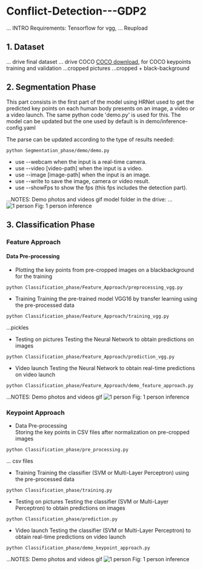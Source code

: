 # Conflict-Detection---GDP2

... INTRO
Requirements: Tensorflow for vgg, ...
Reupload

## 1. Dataset
... drive final dataset
... drive COCO
[COCO download](http://cocodataset.org/#download), for COCO keypoints training and validation
...cropped pictures
...cropped + black-background

## 2. Segmentation Phase
This part consists in the first part of the model using HRNet used to get the predicted key points on each human body presents on an image, a video or a video launch. 
The same python code 'demo.py' is used for this. The model can be updated but the one used by default is in demo/inference-config.yaml

The parse can be updated according to the type of results needed:

```
python Segmentation_phase/demo/demo.py
```
- use --webcam when the input is a real-time camera.
- use --video [video-path] when the input is a video.
- use --image [image-path] when the input is an image.
- use --write to save the image, camera or video result.
- use --showFps to show the fps (this fps includes the detection part).

...NOTES: Demo photos and videos gif
model folder in the drive: ...
![1 person](inference_1.jpg)
Fig: 1 person inference

## 3. Classification Phase
### Feature Approach

#### Data Pre-processing <br/> 
- Plotting the key points from pre-cropped images on a blackbackground for the training 
```
python Classification_phase/Feature_Approach/preprocessing_vgg.py
```


- Training 
Training the pre-trained model VGG16 by transfer learning using the pre-processed data
```
python Classification_phase/Feature_Approach/training_vgg.py
```
...pickles


- Testing on pictures
Testing the Neural Network to obtain predictions on images
```
python Classification_phase/Feature_Approach/prediction_vgg.py
```



- Video launch 
Testing the Neural Network to obtain real-time predictions on video launch
```
python Classification_phase/Feature_Approach/demo_feature_approach.py
```



...NOTES:  Demo photos and videos gif
![1 person](inference_1.jpg)
Fig: 1 person inference


### Keypoint Approach
- Data Pre-processing <br/> 
Storing the key points in CSV files after normalization on pre-cropped images
```
python Classification_phase/pre_processing.py
```
... csv files


- Training 
Training the classifier (SVM or Multi-Layer Perceptron) using the pre-processed data
```
python Classification_phase/training.py
```



- Testing on pictures
Testing the classifier (SVM or Multi-Layer Perceptron) to obtain predictions on images
```
python Classification_phase/prediction.py
```


- Video launch 
Testing the classifier (SVM or Multi-Layer Perceptron) to obtain real-time predictions on video launch
```
python Classification_phase/demo_keypoint_approach.py
```

...NOTES: Demo photos and videos gif
![1 person](inference_1.jpg)
Fig: 1 person inference
